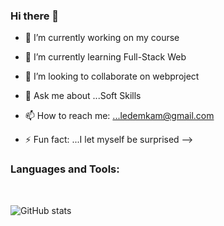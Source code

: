 ### Hi there 👋



- 🔭 I’m currently working on my course
- 🌱 I’m currently learning  Full-Stack Web
- 👯 I’m looking to collaborate on webproject

- 💬 Ask me about ...Soft Skills
- 📫 How to reach me: ...ledemkam@gmail.com

- ⚡ Fun fact: ...I let myself be surprised
-->



### Languages and Tools:


<br />


![GitHub stats](https://github-readme-stats.vercel.app/api?username=ledemkam&show_icons=true&theme=radical)

